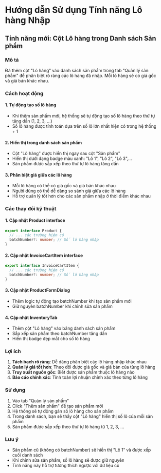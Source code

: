 # Hướng dẫn Sử dụng Tính năng Lô hàng Nhập

## Tính năng mới: Cột Lô hàng trong Danh sách Sản phẩm

### Mô tả

Đã thêm cột "Lô hàng" vào danh sách sản phẩm trong tab "Quản lý sản phẩm" để phân biệt rõ ràng các lô hàng đã nhập. Mỗi lô hàng sẽ có giá gốc và giá bán khác nhau.

### Cách hoạt động

#### 1. **Tự động tạo số lô hàng**

- Khi thêm sản phẩm mới, hệ thống sẽ tự động tạo số lô hàng theo thứ tự tăng dần (1, 2, 3, ...)
- Số lô hàng được tính toán dựa trên số lô lớn nhất hiện có trong hệ thống + 1

#### 2. **Hiển thị trong danh sách sản phẩm**

- Cột "Lô hàng" được hiển thị ngay sau cột "Sản phẩm"
- Hiển thị dưới dạng badge màu xanh: "Lô 1", "Lô 2", "Lô 3",...
- Sản phẩm được sắp xếp theo thứ tự lô hàng tăng dần

#### 3. **Phân biệt giá giữa các lô hàng**

- Mỗi lô hàng có thể có giá gốc và giá bán khác nhau
- Người dùng có thể dễ dàng so sánh giá giữa các lô hàng
- Hỗ trợ quản lý tốt hơn cho các sản phẩm nhập ở thời điểm khác nhau

### Các thay đổi kỹ thuật

#### 1. **Cập nhật Product interface**

```typescript
export interface Product {
  // ... các trường hiện có
  batchNumber?: number; // Số lô hàng nhập
}
```

#### 2. **Cập nhật InvoiceCartItem interface**

```typescript
export interface InvoiceCartItem {
  // ... các trường hiện có
  batchNumber?: number; // Số lô hàng nhập
}
```

#### 3. **Cập nhật ProductFormDialog**

- Thêm logic tự động tạo batchNumber khi tạo sản phẩm mới
- Giữ nguyên batchNumber khi chỉnh sửa sản phẩm

#### 4. **Cập nhật InventoryTab**

- Thêm cột "Lô hàng" vào bảng danh sách sản phẩm
- Sắp xếp sản phẩm theo batchNumber tăng dần
- Hiển thị badge đẹp mắt cho số lô hàng

### Lợi ích

1. **Tách bạch rõ ràng**: Dễ dàng phân biệt các lô hàng nhập khác nhau
2. **Quản lý giá tốt hơn**: Theo dõi được giá gốc và giá bán của từng lô hàng
3. **Truy xuất nguồn gốc**: Biết được sản phẩm thuộc lô hàng nào
4. **Báo cáo chính xác**: Tính toán lợi nhuận chính xác theo từng lô hàng

### Sử dụng

1. Vào tab "Quản lý sản phẩm"
2. Click "Thêm sản phẩm" để tạo sản phẩm mới
3. Hệ thống sẽ tự động gán số lô hàng cho sản phẩm
4. Trong danh sách, bạn sẽ thấy cột "Lô hàng" hiển thị số lô của mỗi sản phẩm
5. Sản phẩm được sắp xếp theo thứ tự lô hàng từ 1, 2, 3, ...

### Lưu ý

- Sản phẩm cũ (không có batchNumber) sẽ hiển thị "Lô 1" và được xếp cuối danh sách
- Khi chỉnh sửa sản phẩm, số lô hàng sẽ được giữ nguyên
- Tính năng này hỗ trợ tương thích ngược với dữ liệu cũ
